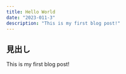 ```yaml
---
title: Hello World
date: "2023-011-3"
description: "This is my first blog post!"
---
```


## 見出し

This is my first blog post!